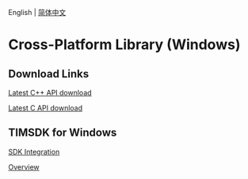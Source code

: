 English | [简体中文](./README.md)

# Cross-Platform Library (Windows)

## Download Links

[Latest C++ API download](https://im.sdk.cloud.tencent.cn/download/plus/6.5.2816/cross_platform/ImSDK_Windows_CPP_6.5.2816.zip)

[Latest C API download](https://im.sdk.cloud.tencent.cn/download/plus/6.5.2816/cross_platform/ImSDK_Windows_C_6.5.2816.zip)

## TIMSDK for Windows

[SDK Integration](https://intl.cloud.tencent.com/document/product/1047/34310)

[Overview](https://intl.cloud.tencent.com/document/product/1047/34304)

